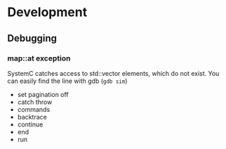 # Development 

## Debugging

### map::at exception

SystemC catches access to std::vector elements, which do not exist. You can easily find the line with gdb (`gdb sim`)
- set pagination off
- catch throw
- commands
- backtrace
- continue
- end
- run

